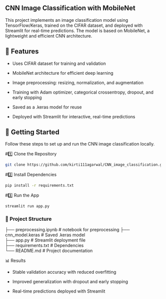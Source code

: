 ## CNN Image Classification with MobileNet

This project implements an image classification model using TensorFlow/Keras, trained on the CIFAR dataset, and deployed with Streamlit for real-time predictions. The model is based on MobileNet, a lightweight and efficient CNN architecture.

## 🚀 Features

- Uses CIFAR dataset for training and validation

- MobileNet architecture for efficient deep learning

- Image preprocessing: resizing, normalization, and augmentation

- Training with Adam optimizer, categorical crossentropy, dropout, and early stopping

- Saved as a .keras model for reuse

- Deployed with Streamlit for interactive, real-time predictions

## 🚀 Getting Started

Follow these steps to set up and run the CNN image classification locally.

#1️⃣ Clone the Repository
```bash
git clone https://github.com/kirti111agarwal/CNN_image_classification.git
```

#2️⃣ Install Dependencies
```bash
pip install -r requirements.txt
```

#3️⃣ Run the App
```bash
streamlit run app.py
```
### 📂 Project Structure

├── preprocessing.ipynb # notebook for preprocessing
├── cnn_model.keras     # Saved .keras model  
├── app.py              # Streamlit deployment file  
├── requirements.txt    # Dependencies  
└── README.md           # Project documentation  

📊 Results

- Stable validation accuracy with reduced overfitting

- Improved generalization with dropout and early stopping

- Real-time predictions deployed with Streamlit
